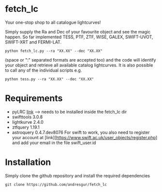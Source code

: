 # fetch_lc
Your one-stop shop to all catalogue lightcurves! 

Simply supply the Ra and Dec of your favourite object and see the magic happen. So far implemented TESS, PTF, ZTF, WISE, GALEX, SWIFT-UVOT, SWIFT-XRT and FERMI-LAT.

 `python fetch_lc.py --ra "XX.XX" --dec "XX.XX" `
 
(space or ":" separated formats are accepted too) and the code will identify your object and retrieve all available catalog lightcurves. It is also possible to call any of the individual scripts e.g.

`python tess.py --ra "XX.XX" --dec "XX.XX"`
# Requirements
* pyLRC [link](https://pages.github.com/) --> needs to be installed inside the fetch_lc dir
* swifttools 3.0.8
* lightkurve 2.4.0
* ztfquery 1.19.1
* astroquery 0.4.7.dev8076
For swift to work, you also need to register your account at [link][https://www.swift.ac.uk/user_objects/register.php] and add your email in the file swift_user.id 
# Installation
Simply clone the github repository and install the required dependencies

`git clone https://github.com/andresgur/fetch_lc`
